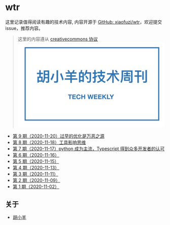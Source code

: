 # wtr

这里记录值得阅读有趣的技术内容, 内容开源于 [GitHub: xiaofuzi/wtr](https://github.com/xiaofuzi/wtr)，欢迎提交 issue，推荐内容。
  
> 这里的内容遵从 [creativecommons 协议](https://creativecommons.org/licenses/by/2.0/legalcode)
![tech-weekly](./assets/tech-weekly.png)
  
* [第 9 期（2020-11-20）过早的优化是万恶之源](./weekly/2020-11-20.md)
* [第 8 期（2020-11-18）工具影响思维](./weekly/2020-11-18.md)
* [第 7 期（2020-11-17）python 成为主流，Typescript 得到众多开发者的认可](./weekly/2020-11-17.md)
* [第 6 期（2020-11-16）](./weekly/2020-11-16.md)
* [第 5 期（2020-11-15）](./weekly/2020-11-15.md)
* [第 4 期（2020-11-13）](./weekly/2020-11-13.md)
* [第 3 期（2020-11-11）](./weekly/2020-11-11.md)
* [第 2 期（2020-11-09）](./weekly/2020-11-09.md)
* [第 1 期（2020-11-02）](./weekly/2020-11-02.md)

  
## 关于
  
* [胡小羊](www.yangxiaofu.com)
